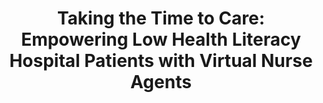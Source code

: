 ---
name: "Taking The Time To Care"
title: "Taking the Time to Care: Empowering Low Health Literacy Hospital Patients with Virtual Nurse Agents"
journal: "journal name" 
project: "A RCT to Reduce Cardiopulmonary Re-hospitalizations"
event: "Proceedings of the ACM SIGCHI Conference on Human Factors in Computing Systems (CHI), Boston, MA."
authors:
- name: "Bickmore, T."
- name: "Pfeifer, L."
- name: "Jack, B."
year: 2009
resources:
- name: "CHI09 VirtualNurse"
  src: "CHI09.VirtualNurse.pdf"
external_url: null
draft: false 
headless: true
headless: true
---